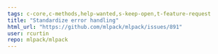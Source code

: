 ```yaml
---
tags: c-core,c-methods,help-wanted,s-keep-open,t-feature-request
title: "Standardize error handling"
html_url: "https://github.com/mlpack/mlpack/issues/891"
user: rcurtin
repo: mlpack/mlpack
---
```


